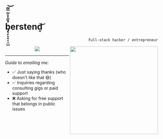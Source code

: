 <h1>b̡͉̙̞͙͔͔̺̉͌̽̽͂̿͂͝erstend͔͝</h1>
<p align="right">
 <code align="right">Full-stack hacker / entrepreneur</code>
</p>
<a href="https://www.youtube.com/watch?v=dQw4w9WgXcQ"><img src="https://i.imgur.com/B9KXKGS.jpg" height="290px" align="right" /></a>
<p align="center">
  <a href="https://github.com/berstend"><img src="https://github-readme-stats.vercel.app/api?username=berstend&count_private=true&theme=default&hide_border=true&hide=issues,contribs&include_all_commits=true&title_color=777777&hide_title=true&show_icons=true&icon_color=777777" /></a>
</p>

<hr>

_Guide to emailing me:_

- ✅ Just saying thanks (who doesn't like that 😄)
- ✅ Inquiries regarding consulting gigs or paid support
- ❌ Asking for free support that belongs in public issues
